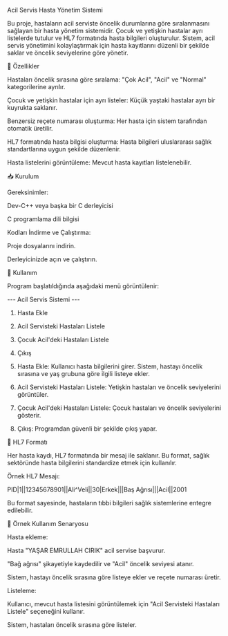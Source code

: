 Acil Servis Hasta Yönetim Sistemi

Bu proje, hastaların acil serviste öncelik durumlarına göre sıralanmasını sağlayan bir hasta yönetim sistemidir. Çocuk ve yetişkin hastalar ayrı listelerde tutulur ve HL7 formatında hasta bilgileri oluşturulur. Sistem, acil servis yönetimini kolaylaştırmak için hasta kayıtlarını düzenli bir şekilde saklar ve öncelik seviyelerine göre yönetir.

📌 Özellikler

Hastaları öncelik sırasına göre sıralama: "Çok Acil", "Acil" ve "Normal" kategorilerine ayrılır.

Çocuk ve yetişkin hastalar için ayrı listeler: Küçük yaştaki hastalar ayrı bir kuyrukta saklanır.

Benzersiz reçete numarası oluşturma: Her hasta için sistem tarafından otomatik üretilir.

HL7 formatında hasta bilgisi oluşturma: Hasta bilgileri uluslararası sağlık standartlarına uygun şekilde düzenlenir.

Hasta listelerini görüntüleme: Mevcut hasta kayıtları listelenebilir.

📥 Kurulum

Gereksinimler:

Dev-C++ veya başka bir C derleyicisi

C programlama dili bilgisi

Kodları İndirme ve Çalıştırma:

Proje dosyalarını indirin.

Derleyicinizde açın ve çalıştırın.

🚀 Kullanım

Program başlatıldığında aşağıdaki menü görüntülenir:

--- Acil Servis Sistemi ---
1. Hasta Ekle
2. Acil Servisteki Hastaları Listele
3. Çocuk Acil'deki Hastaları Listele
4. Çıkış

1. Hasta Ekle: Kullanıcı hasta bilgilerini girer. Sistem, hastayı öncelik sırasına ve yaş grubuna göre ilgili listeye ekler.

2. Acil Servisteki Hastaları Listele: Yetişkin hastaları ve öncelik seviyelerini görüntüler.

3. Çocuk Acil'deki Hastaları Listele: Çocuk hastaları ve öncelik seviyelerini gösterir.

4. Çıkış: Programdan güvenli bir şekilde çıkış yapar.

🏥 HL7 Formatı

Her hasta kaydı, HL7 formatında bir mesaj ile saklanır. Bu format, sağlık sektöründe hasta bilgilerini standardize etmek için kullanılır.

Örnek HL7 Mesajı:

PID|1||12345678901||Ali^Veli||30|Erkek|||Baş Ağrısı|||Acil||2001

Bu format sayesinde, hastaların tıbbi bilgileri sağlık sistemlerine entegre edilebilir.

📝 Örnek Kullanım Senaryosu

Hasta ekleme:

Hasta "YAŞAR EMRULLAH CIRIK" acil servise başvurur.

"Bağ ağrısı" şikayetiyle kaydedilir ve "Acil" öncelik seviyesi atanır.

Sistem, hastayı öncelik sırasına göre listeye ekler ve reçete numarası üretir.

Listeleme:

Kullanıcı, mevcut hasta listesini görüntülemek için "Acil Servisteki Hastaları Listele" seçeneğini kullanır.

Sistem, hastaları öncelik sırasına göre listeler.
